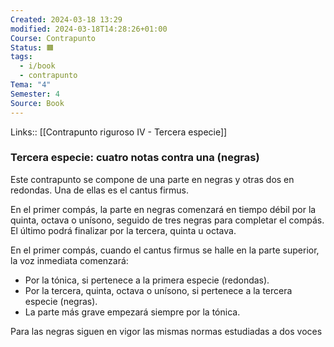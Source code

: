 ```yaml
---
Created: 2024-03-18 13:29
modified: 2024-03-18T14:28:26+01:00
Course: Contrapunto
Status: 🟧
tags:
  - i/book
  - contrapunto
Tema: "4"
Semester: 4
Source: Book
---
```


Links:: [[Contrapunto riguroso IV - Tercera especie]]

### Tercera especie: cuatro notas contra una (negras)

Este contrapunto se compone de una parte en negras y otras dos en redondas. Una de ellas es el cantus firmus.

En el primer compás, la parte en negras comenzará en tiempo débil por la quinta, octava o unísono, seguido de tres negras para completar el compás. El último podrá finalizar por la tercera, quinta u octava.

En el primer compás, cuando el cantus firmus se halle en la parte superior, la voz inmediata comenzará:

- Por la tónica, si pertenece a la primera especie (redondas).
- Por la tercera, quinta, octava o unísono, si pertenece a la tercera especie (negras).
- La parte más grave empezará siempre por la tónica.

Para las negras siguen en vigor las mismas normas estudiadas a dos voces








